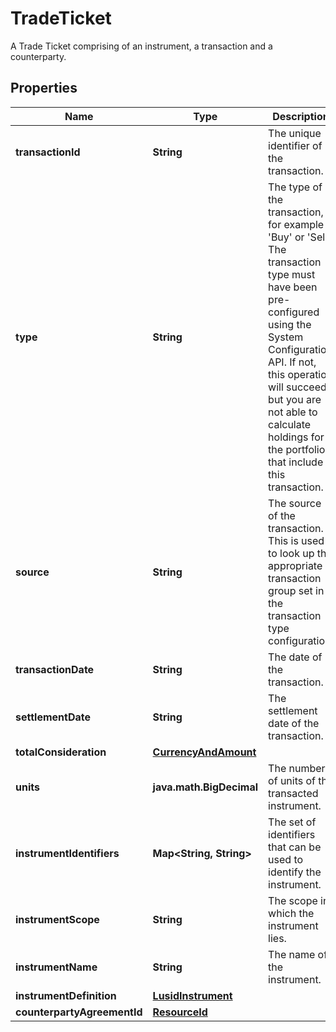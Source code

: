 

# TradeTicket

A Trade Ticket comprising of an instrument, a transaction and a counterparty.

## Properties

Name | Type | Description | Notes
------------ | ------------- | ------------- | -------------
**transactionId** | **String** | The unique identifier of the transaction. | 
**type** | **String** | The type of the transaction, for example &#39;Buy&#39; or &#39;Sell&#39;. The transaction type must have been pre-configured using the System Configuration API. If not, this operation will succeed but you are not able to calculate holdings for the portfolio that include this transaction. | 
**source** | **String** | The source of the transaction. This is used to look up the appropriate transaction group set in the transaction type configuration. |  [optional]
**transactionDate** | **String** | The date of the transaction. | 
**settlementDate** | **String** | The settlement date of the transaction. | 
**totalConsideration** | [**CurrencyAndAmount**](CurrencyAndAmount.md) |  | 
**units** | **java.math.BigDecimal** | The number of units of the transacted instrument. | 
**instrumentIdentifiers** | **Map&lt;String, String&gt;** | The set of identifiers that can be used to identify the instrument. | 
**instrumentScope** | **String** | The scope in which the instrument lies. |  [optional]
**instrumentName** | **String** | The name of the instrument. |  [optional]
**instrumentDefinition** | [**LusidInstrument**](LusidInstrument.md) |  |  [optional]
**counterpartyAgreementId** | [**ResourceId**](ResourceId.md) |  |  [optional]



